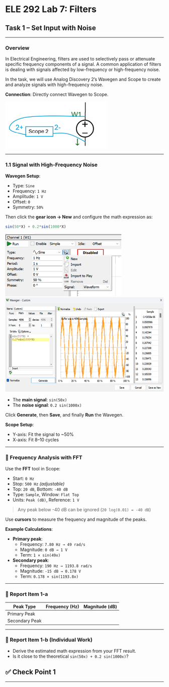 # ELE 292 Lab 7: Filters
## Task 1 – Set Input with Noise

---

### Overview
In Electrical Engineering, filters are used to selectively pass or attenuate specific frequency components of a signal. A common application of filters is dealing with signals affected by
low-frequency or high-frequency noise. 

In the task, we will use Analog Discovery 2’s Wavegen and Scope to create and analyze signals with high-frequency noise.

**Connection**: Directly connect Wavegen to Scope.

<img src="Pic/circuit diagram.png" height="150">

---

### 1.1 Signal with High-Frequency Noise

**Wavegen Setup**:
- Type: `Sine`
- Frequency: `1 Hz`
- Amplitude: `1 V`
- Offset: `0`
- Symmetry: `50%`

Then click the **gear icon → New** and configure the math expression as:

```javascript
sin(50*X) + 0.2*sin(1000*X)
```

<img src="Pic/WaveGenSet_1.png" height="200">

<img src="Pic/WaveGenSet_2.png" height="300">

- The **main signal**: `sin(50x)`
- The **noise signal**: `0.2 sin(1000x)`

Click **Generate**, then **Save**, and finally **Run** the Wavegen.

**Scope Setup**:
- Y-axis: Fit the signal to ~50%
- X-axis: Fit 8–10 cycles

---

### :mag_right: Frequency Analysis with FFT

Use the **FFT** tool in Scope:

- Start: `0 Hz`
- Stop: `500 Hz` *(adjustable)*
- Top: `20 dB`, Bottom: `-40 dB`
- Type: `Sample`, Window: `Flat Top`
- Units: `Peak (dB)`, Reference: `1 V`

> Any peak below -40 dB can be ignored (`20 log(0.01) = -40 dB`)

Use **cursors** to measure the frequency and magnitude of the peaks.

**Example Calculations**:
- **Primary peak**:
  - Frequency: `7.80 Hz → 49 rad/s`
  - Magnitude: `0 dB → 1 V`
  - Term: `1 × sin(49x)`
- **Secondary peak**:
  - Frequency: `190 Hz → 1193.8 rad/s`
  - Magnitude: `-15 dB → 0.178 V`
  - Term: `0.178 × sin(1193.8x)`

---

### :pencil: Report Item 1-a

| Peak Type       | Frequency (Hz) | Magnitude (dB) |
|------------------|----------------|----------------|
| Primary Peak     |                |                |
| Secondary Peak   |                |                |

---

### :pencil: Report Item 1-b (Individual Work)

- Derive the estimated math expression from your FFT result.
- Is it close to the theoretical `sin(50x) + 0.2 sin(1000x)`?

## :white_check_mark: **Check Point 1**

---
